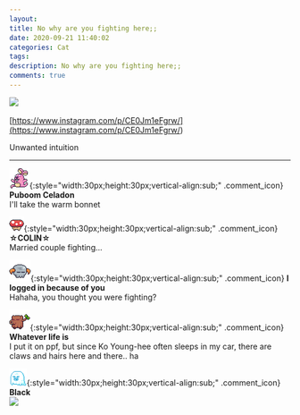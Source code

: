 ```yaml
---
layout: 
title: No why are you fighting here;;
date: 2020-09-21 11:40:02
categories: Cat
tags: 
description: No why are you fighting here;;
comments: true
---
```


![](https://blog.kakaocdn.net/dn/vJ3Fw/btqI1LtOzZ4/zCXDSKuvq6UIJkpVLbvt0K/img.png)

[https://www.instagram.com/p/CE0Jm1eFgrw/](<https://www.instagram.com/p/CE0Jm1eFgrw/>)

Unwanted intuition

* * *

![comment](/assets/character/bunny.png){:style="width:30px;height:30px;vertical-align:sub;" .comment_icon} **Puboom Celadon**  
I'll take the warm bonnet   
  
![comment](/assets/character/mushroom.png){:style="width:30px;height:30px;vertical-align:sub;" .comment_icon} **☆COLIN☆**  
Married couple fighting...   
  
![comment](/assets/character/skull.png){:style="width:30px;height:30px;vertical-align:sub;" .comment_icon} **I logged in because of you**  
Hahaha, you thought you were fighting?   
  
![comment](/assets/character/trunk.png){:style="width:30px;height:30px;vertical-align:sub;" .comment_icon} **Whatever life is**  
I put it on ppf, but since Ko Young-hee often sleeps in my car, there are claws and hairs here and there.. ha   
  
![comment](/assets/character/ghost.png){:style="width:30px;height:30px;vertical-align:sub;" .comment_icon} **Black**  
![](https://blog.kakaocdn.net/dn/8onXb/btqJesZPk08/T8p8SpPPVLkA92LXlAQGvk/img.png)  
  

